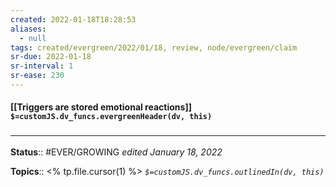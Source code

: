 ```yaml
---
created: 2022-01-18T18:28:53 
aliases:
  - null
tags: created/evergreen/2022/01/18, review, node/evergreen/claim
sr-due: 2022-01-18
sr-interval: 1
sr-ease: 230
---
```


#### [[Triggers are stored emotional reactions]] `$=customJS.dv_funcs.evergreenHeader(dv, this)`


 

### <hr class="footnote"/>

**Status**:: #EVER/GROWING
*edited January 18, 2022*

**Topics**:: <% tp.file.cursor(1) %>
*`$=customJS.dv_funcs.outlinedIn(dv, this)`*


